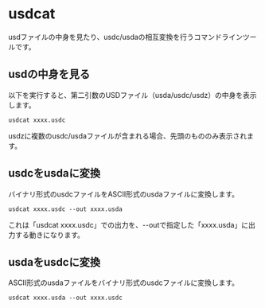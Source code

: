 # usdcat

usdファイルの中身を見たり、usdc/usdaの相互変換を行うコマンドラインツールです。    

## usdの中身を見る

以下を実行すると、第二引数のUSDファイル（usda/usdc/usdz）の中身を表示します。    

    usdcat xxxx.usdc

usdzに複数のusdc/usdaファイルが含まれる場合、先頭のもののみ表示されます。    

## usdcをusdaに変換

バイナリ形式のusdcファイルをASCII形式のusdaファイルに変換します。    

    usdcat xxxx.usdc --out xxxx.usda

これは「usdcat xxxx.usdc」での出力を、--outで指定した「xxxx.usda」に出力する動きになります。

## usdaをusdcに変換

ASCII形式のusdaファイルをバイナリ形式のusdcファイルに変換します。    

    usdcat xxxx.usda --out xxxx.usdc


